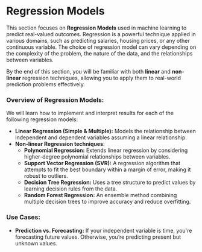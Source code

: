 # Regression Models

This section focuses on **Regression Models** used in machine learning to predict real-valued outcomes. Regression is a powerful technique applied in various domains, such as predicting salaries, housing prices, or any other continuous variable. The choice of regression model can vary depending on the complexity of the problem, the nature of the data, and the relationships between variables.

By the end of this section, you will be familiar with both **linear** and **non-linear** regression techniques, allowing you to apply them to real-world prediction problems effectively.

### Overview of Regression Models:

We will learn how to implement and interpret results for each of the following regression models:

- **Linear Regression (Simple & Multiple):** Models the relationship between independent and dependent variables assuming a linear relationship.
- **Non-linear Regression techniques**:
	- **Polynomial Regression:** Extends linear regression by considering higher-degree polynomial relationships between variables.
	- **Support Vector Regression (SVR):** A regression algorithm that attempts to fit the best boundary within a margin of error, making it robust to outliers.
	- **Decision Tree Regression:** Uses a tree structure to predict values by learning decision rules from the data.
	- **Random Forest Regression:** An ensemble method combining multiple decision trees to improve accuracy and reduce overfitting.

### Use Cases:
- **Prediction vs. Forecasting:** If your independent variable is time, you're forecasting future values. Otherwise, you’re predicting present but unknown values.

